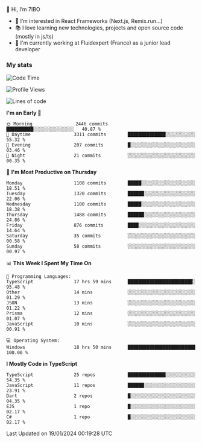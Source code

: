👋 Hi, I’m 7IBO

- 👀 I’m interested in React Frameworks (Next.js, Remix.run...)
- 📚 I love learning new technologies, projects and open source code (mostly in js/ts)
- 💼 I'm currently working at Fluidexpert (France) as a junior lead developer

### My stats
<!--START_SECTION:waka-->
![Code Time](http://img.shields.io/badge/Code%20Time-433%20hrs%2042%20mins-blue)

![Profile Views](http://img.shields.io/badge/Profile%20Views-0-blue)

![Lines of code](https://img.shields.io/badge/From%20Hello%20World%20I%27ve%20Written-7.1%20million%20lines%20of%20code-blue)

**I'm an Early 🐤** 

```text
🌞 Morning                2446 commits        ██████████░░░░░░░░░░░░░░░   40.87 % 
🌆 Daytime                3311 commits        ██████████████░░░░░░░░░░░   55.32 % 
🌃 Evening                207 commits         █░░░░░░░░░░░░░░░░░░░░░░░░   03.46 % 
🌙 Night                  21 commits          ░░░░░░░░░░░░░░░░░░░░░░░░░   00.35 % 
```
📅 **I'm Most Productive on Thursday** 

```text
Monday                   1108 commits        █████░░░░░░░░░░░░░░░░░░░░   18.51 % 
Tuesday                  1320 commits        ██████░░░░░░░░░░░░░░░░░░░   22.06 % 
Wednesday                1100 commits        █████░░░░░░░░░░░░░░░░░░░░   18.38 % 
Thursday                 1488 commits        ██████░░░░░░░░░░░░░░░░░░░   24.86 % 
Friday                   876 commits         ████░░░░░░░░░░░░░░░░░░░░░   14.64 % 
Saturday                 35 commits          ░░░░░░░░░░░░░░░░░░░░░░░░░   00.58 % 
Sunday                   58 commits          ░░░░░░░░░░░░░░░░░░░░░░░░░   00.97 % 
```


📊 **This Week I Spent My Time On** 

```text
💬 Programming Languages: 
TypeScript               17 hrs 59 mins      ████████████████████████░   95.48 % 
Other                    14 mins             ░░░░░░░░░░░░░░░░░░░░░░░░░   01.29 % 
JSON                     13 mins             ░░░░░░░░░░░░░░░░░░░░░░░░░   01.22 % 
Prisma                   12 mins             ░░░░░░░░░░░░░░░░░░░░░░░░░   01.07 % 
JavaScript               10 mins             ░░░░░░░░░░░░░░░░░░░░░░░░░   00.91 % 

💻 Operating System: 
Windows                  18 hrs 50 mins      █████████████████████████   100.00 % 
```

**I Mostly Code in TypeScript** 

```text
TypeScript               25 repos            ██████████████░░░░░░░░░░░   54.35 % 
JavaScript               11 repos            ██████░░░░░░░░░░░░░░░░░░░   23.91 % 
Dart                     2 repos             █░░░░░░░░░░░░░░░░░░░░░░░░   04.35 % 
EJS                      1 repo              █░░░░░░░░░░░░░░░░░░░░░░░░   02.17 % 
C#                       1 repo              █░░░░░░░░░░░░░░░░░░░░░░░░   02.17 % 
```




 Last Updated on 19/01/2024 00:19:28 UTC
<!--END_SECTION:waka-->
